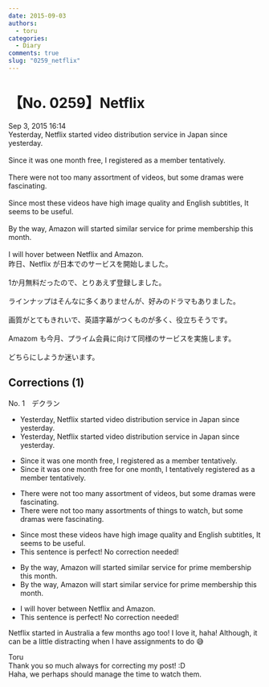 ```yaml
---
date: 2015-09-03
authors:
  - toru
categories:
  - Diary
comments: true
slug: "0259_netflix"
---
```


# 【No. 0259】Netflix
<div class="date">Sep 3, 2015 16:14</div>
<div id="post"><div id="body_show_ori">
Yesterday, Netflix started video distribution service in Japan since yesterday.<br/><br/>Since it was one month free, I registered as a member tentatively.<br/><br/>There were not too many assortment of videos, but some dramas were fascinating.<br/><br/>Since most these videos have high image quality and English subtitles, It seems to be useful.<br/><br/>By the way, Amazon will started similar service for prime membership this month.<br/><br/>I will hover between Netflix and Amazon.
</div></div>

<!-- more -->

<div id="post_ja"><div id="body_show_mo">
昨日、Netflix が日本でのサービスを開始しました。<br/><br/>1か月無料だったので、とりあえず登録しました。<br/><br/>ラインナップはそんなに多くありませんが、好みのドラマもありました。<br/><br/>画質がとてもきれいで、英語字幕がつくものが多く、役立ちそうです。<br/><br/>Amazom も今月、プライム会員に向けて同様のサービスを実施します。<br/><br/>どちらにしようか迷います。
</div></div>

## Corrections (1)
<div id="block"><div class="first_name"> No. 1　<span class="just_name">デクラン</span></div><div id="block2">
<ul class="correction_field">
<li class="incorrect">Yesterday, Netflix started video distribution service in Japan since yesterday.</li>
<li class="corrected correct">
Yesterday, Netflix started video distribution service in Japan <span class="sline">since yesterday.</span>
</li>
</ul>
<ul class="correction_field">
<li class="incorrect">Since it was one month free, I registered as a member tentatively.</li>
<li class="corrected correct">
Since it was <span class="sline">one month </span>free <span class="f_red">for one month</span>, I <span class="f_red">tentatively </span>registered as a member <span class="sline">tentatively</span>.
</li>
</ul>
<ul class="correction_field">
<li class="incorrect">There were not too many assortment of videos, but some dramas were fascinating.</li>
<li class="corrected correct">
There were not too many assortment<span class="f_red">s</span> of <span class="f_blue">things to watch</span>, but some dramas were fascinating.
</li>
</ul>
<ul class="correction_field">
<li class="incorrect">Since most these videos have high image quality and English subtitles, It seems to be useful.</li>
<li class="corrected perfect">This sentence is perfect! No correction needed!</li>
</ul>
<ul class="correction_field">
<li class="incorrect">By the way, Amazon will started similar service for prime membership this month.</li>
<li class="corrected correct">
By the way, Amazon will <span class="f_red">start</span> similar service for prime membership this month.
</li>
</ul>
<ul class="correction_field">
<li class="incorrect">I will hover between Netflix and Amazon.</li>
<li class="corrected perfect">This sentence is perfect! No correction needed!</li>
</ul>
<p class="comment_small">
 Netflix started in Australia a few months ago too! I love it, haha! Although, it can be a little distracting when I have assignments to do 😅
</p>

</div><div class="name"><span class="just_name">Toru</span><br>
Thank you so much always for correcting my post! :D<br/>Haha, we perhaps should manage the time to watch them.
</div>
</div>
